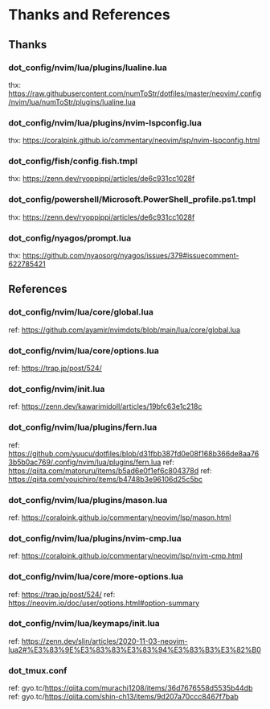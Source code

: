 # Thanks and References

## Thanks

### dot_config/nvim/lua/plugins/lualine.lua

thx: https://raw.githubusercontent.com/numToStr/dotfiles/master/neovim/.config/nvim/lua/numToStr/plugins/lualine.lua

### dot_config/nvim/lua/plugins/nvim-lspconfig.lua

thx: https://coralpink.github.io/commentary/neovim/lsp/nvim-lspconfig.html

### dot_config/fish/config.fish.tmpl

thx: https://zenn.dev/ryoppippi/articles/de6c931cc1028f

### dot_config/powershell/Microsoft.PowerShell_profile.ps1.tmpl

thx: https://zenn.dev/ryoppippi/articles/de6c931cc1028f

### dot_config/nyagos/prompt.lua

thx: https://github.com/nyaosorg/nyagos/issues/379#issuecomment-622785421

## References

### dot_config/nvim/lua/core/global.lua

ref: https://github.com/ayamir/nvimdots/blob/main/lua/core/global.lua

### dot_config/nvim/lua/core/options.lua

ref: https://trap.jp/post/524/

### dot_config/nvim/init.lua

ref: https://zenn.dev/kawarimidoll/articles/19bfc63e1c218c

### dot_config/nvim/lua/plugins/fern.lua

ref: https://github.com/yuucu/dotfiles/blob/d31fbb387fd0e08f168b366de8aa763b5b0ac769/.config/nvim/lua/plugins/fern.lua
ref: https://qiita.com/matoruru/items/b5ad6e0f1ef6c804378d
ref: https://qiita.com/youichiro/items/b4748b3e96106d25c5bc

### dot_config/nvim/lua/plugins/mason.lua

ref: https://coralpink.github.io/commentary/neovim/lsp/mason.html

### dot_config/nvim/lua/plugins/nvim-cmp.lua

ref: https://coralpink.github.io/commentary/neovim/lsp/nvim-cmp.html

### dot_config/nvim/lua/core/more-options.lua

ref: https://trap.jp/post/524/
ref: https://neovim.io/doc/user/options.html#option-summary

### dot_config/nvim/lua/keymaps/init.lua

ref: https://zenn.dev/slin/articles/2020-11-03-neovim-lua2#%E3%83%9E%E3%83%83%E3%83%94%E3%83%B3%E3%82%B0

### dot_tmux.conf

ref: gyo.tc/https://qiita.com/murachi1208/items/36d7676558d5535b44db
ref: gyo.tc/https://qiita.com/shin-ch13/items/9d207a70ccc8467f7bab
